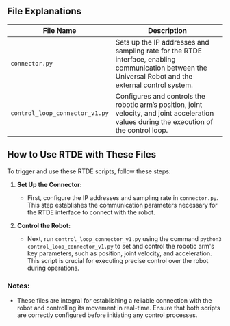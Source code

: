 ## File Explanations

| File Name                         | Description                                                                                      |
|-----------------------------------|--------------------------------------------------------------------------------------------------|
| `connector.py`                    | Sets up the IP addresses and sampling rate for the RTDE interface, enabling communication between the Universal Robot and the external control system. |
| `control_loop_connector_v1.py`    | Configures and controls the robotic arm’s position, joint velocity, and joint acceleration values during the execution of the control loop. |

## How to Use RTDE with These Files

To trigger and use these RTDE scripts, follow these steps:

1. **Set Up the Connector:**
   - First, configure the IP addresses and sampling rate in `connector.py`. This step establishes the communication parameters necessary for the RTDE interface to connect with the robot.

2. **Control the Robot:**
   - Next, run `control_loop_connector_v1.py` using the command `python3 control_loop_connector_v1.py` to set and control the robotic arm's key parameters, such as position, joint velocity, and acceleration. This script is crucial for executing precise control over the robot during operations.

### **Notes:**
- These files are integral for establishing a reliable connection with the robot and controlling its movement in real-time. Ensure that both scripts are correctly configured before initiating any control processes.